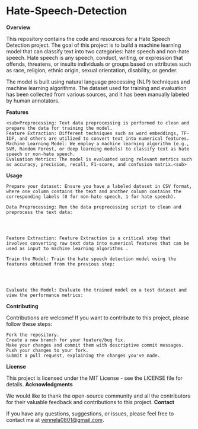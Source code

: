 # Hate-Speech-Detection
**Overview**

This repository contains the code and resources for a Hate Speech Detection project. The goal of this project is to build a machine learning model that can classify text into two categories: hate speech and non-hate speech. Hate speech is any speech, conduct, writing, or expression that offends, threatens, or insults individuals or groups based on attributes such as race, religion, ethnic origin, sexual orientation, disability, or gender.

The model is built using natural language processing (NLP) techniques and machine learning algorithms. The dataset used for training and evaluation has been collected from various sources, and it has been manually labeled by human annotators.
 
**Features**

    <sub>Preprocessing: Text data preprocessing is performed to clean and prepare the data for training the model.
    Feature Extraction: Different techniques such as word embeddings, TF-IDF, and others are utilized to convert text into numerical features.
    Machine Learning Model: We employ a machine learning algorithm (e.g., SVM, Random Forest, or deep learning models) to classify text as hate speech or non-hate speech.
    Evaluation Metrics: The model is evaluated using relevant metrics such as accuracy, precision, recall, F1-score, and confusion matrix.<sub>


**Usage**

    Prepare your dataset: Ensure you have a labeled dataset in CSV format, where one column contains the text and another column contains the corresponding labels (0 for non-hate speech, 1 for hate speech).

    Data Preprocessing: Run the data preprocessing script to clean and preprocess the text data:




    Feature Extraction: Feature Extraction is a critical step that involves converting raw text data into numerical features that can be used as input to machine learning algorithms .

    Train the Model: Train the hate speech detection model using the features obtained from the previous step:




    Evaluate the Model: Evaluate the trained model on a test dataset and view the performance metrics:




**Contributing**

Contributions are welcome! If you want to contribute to this project, please follow these steps:

    Fork the repository.
    Create a new branch for your feature/bug fix.
    Make your changes and commit them with descriptive commit messages.
    Push your changes to your fork.
    Submit a pull request, explaining the changes you've made.

**License**

This project is licensed under the MIT License - see the LICENSE file for details.
**Acknowledgments**

We would like to thank the open-source community and all the contributors for their valuable feedback and contributions to this project.
**Contact**

If you have any questions, suggestions, or issues, please feel free to contact me at vennela0801@gmail.com.

